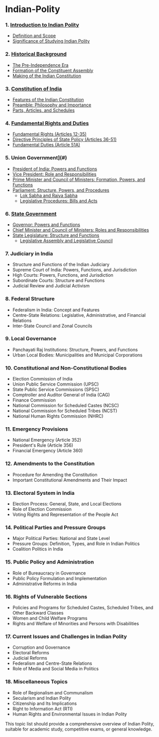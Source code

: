 # Indian-Polity

### 1. [**Introduction to Indian Polity**](#)
   - [Definition and Scope](#)
   - [Significance of Studying Indian Polity](#)

### 2. [**Historical Background**](#)
   - [The Pre-Independence Era](#)
   - [Formation of the Constituent Assembly](#)
   - [Making of the Indian Constitution](#)

### 3. [**Constitution of India**](#)
   - [Features of the Indian Constitution](#)
   - [Preamble: Philosophy and Importance](#)
   - [Parts, Articles, and Schedules](#)

### 4. [**Fundamental Rights and Duties**](#)
   - [Fundamental Rights (Articles 12-35)](#)
   - [Directive Principles of State Policy (Articles 36-51)](#)
   - [Fundamental Duties (Article 51A)](#)

### 5. **Union Government**](#)
   - [President of India: Powers and Functions](#)
   - [Vice President: Role and Responsibilities](#)
   - [Prime Minister and Council of Ministers: Formation, Powers, and Functions](#)
   - [Parliament: Structure, Powers, and Procedures](#)
     - [Lok Sabha and Rajya Sabha](#)
     - [Legislative Procedures: Bills and Acts](#)

### 6. [**State Government**](#)
   - [Governor: Powers and Functions](#)
   - [Chief Minister and Council of Ministers: Roles and Responsibilities](#)
   - [State Legislature: Structure and Functions](#)
     - [Legislative Assembly and Legislative Council](#)

### 7. **Judiciary in India**
   - Structure and Functions of the Indian Judiciary
   - Supreme Court of India: Powers, Functions, and Jurisdiction
   - High Courts: Powers, Functions, and Jurisdiction
   - Subordinate Courts: Structure and Functions
   - Judicial Review and Judicial Activism

### 8. **Federal Structure**
   - Federalism in India: Concept and Features
   - Centre-State Relations: Legislative, Administrative, and Financial Relations
   - Inter-State Council and Zonal Councils

### 9. **Local Governance**
   - Panchayati Raj Institutions: Structure, Powers, and Functions
   - Urban Local Bodies: Municipalities and Municipal Corporations

### 10. **Constitutional and Non-Constitutional Bodies**
   - Election Commission of India
   - Union Public Service Commission (UPSC)
   - State Public Service Commissions (SPSC)
   - Comptroller and Auditor General of India (CAG)
   - Finance Commission
   - National Commission for Scheduled Castes (NCSC)
   - National Commission for Scheduled Tribes (NCST)
   - National Human Rights Commission (NHRC)

### 11. **Emergency Provisions**
   - National Emergency (Article 352)
   - President's Rule (Article 356)
   - Financial Emergency (Article 360)

### 12. **Amendments to the Constitution**
   - Procedure for Amending the Constitution
   - Important Constitutional Amendments and Their Impact

### 13. **Electoral System in India**
   - Election Process: General, State, and Local Elections
   - Role of Election Commission
   - Voting Rights and Representation of the People Act

### 14. **Political Parties and Pressure Groups**
   - Major Political Parties: National and State Level
   - Pressure Groups: Definition, Types, and Role in Indian Politics
   - Coalition Politics in India

### 15. **Public Policy and Administration**
   - Role of Bureaucracy in Governance
   - Public Policy Formulation and Implementation
   - Administrative Reforms in India

### 16. **Rights of Vulnerable Sections**
   - Policies and Programs for Scheduled Castes, Scheduled Tribes, and Other Backward Classes
   - Women and Child Welfare Programs
   - Rights and Welfare of Minorities and Persons with Disabilities

### 17. **Current Issues and Challenges in Indian Polity**
   - Corruption and Governance
   - Electoral Reforms
   - Judicial Reforms
   - Federalism and Centre-State Relations
   - Role of Media and Social Media in Politics

### 18. **Miscellaneous Topics**
   - Role of Regionalism and Communalism
   - Secularism and Indian Polity
   - Citizenship and Its Implications
   - Right to Information Act (RTI)
   - Human Rights and Environmental Issues in Indian Polity

This topic list should provide a comprehensive overview of Indian Polity, suitable for academic study, competitive exams, or general knowledge.
